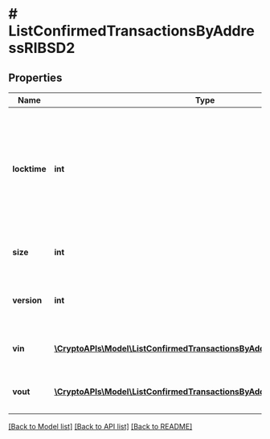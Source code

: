 # # ListConfirmedTransactionsByAddressRIBSD2

## Properties

Name | Type | Description | Notes
------------ | ------------- | ------------- | -------------
**locktime** | **int** | Represents the locktime on the transaction on the specific blockchain, i.e. the blockheight at which the transaction is valid. |
**size** | **int** | Represents the total size of this transaction. |
**version** | **int** | Represents the transaction&#39;s version number. |
**vin** | [**\CryptoAPIs\Model\ListConfirmedTransactionsByAddressRIBSD2VinInner[]**](ListConfirmedTransactionsByAddressRIBSD2VinInner.md) | Represents the transaction inputs. |
**vout** | [**\CryptoAPIs\Model\ListConfirmedTransactionsByAddressRIBSD2VoutInner[]**](ListConfirmedTransactionsByAddressRIBSD2VoutInner.md) | Represents the transaction outputs. |

[[Back to Model list]](../../README.md#models) [[Back to API list]](../../README.md#endpoints) [[Back to README]](../../README.md)
